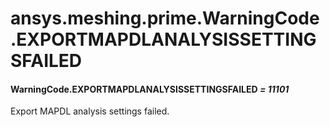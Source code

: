 <a id="ansys-meshing-prime-warningcode-exportmapdlanalysissettingsfailed"></a>

# ansys.meshing.prime.WarningCode.EXPORTMAPDLANALYSISSETTINGSFAILED

<a id="ansys.meshing.prime.WarningCode.EXPORTMAPDLANALYSISSETTINGSFAILED"></a>

#### WarningCode.EXPORTMAPDLANALYSISSETTINGSFAILED *= 11101*

Export MAPDL analysis settings failed.

<!-- !! processed by numpydoc !! -->
